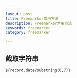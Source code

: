 ```yaml
---

layout: post
title: Freemarker常用方法
description: Freemarker常用方法
keywords: freemarker
category: freemarker

---
```


## 截取字符串
	${record.date?substring(0,7)}

